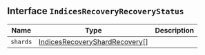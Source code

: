## Interface `IndicesRecoveryRecoveryStatus`

| Name | Type | Description |
| - | - | - |
| `shards` | [IndicesRecoveryShardRecovery](./IndicesRecoveryShardRecovery.md)[] | &nbsp; |
